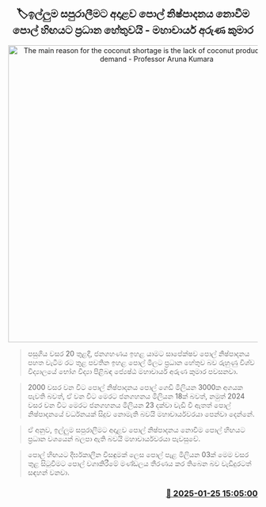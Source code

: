 <p align='center'><b><h2 align='center' title='The main reason for the coconut shortage is the lack of coconut production to meet demand - Professor Aruna Kumara'>🏷ඉල්ලුම සපුරාලීමට අදාළව පොල් නිෂ්පාදනය නොවීම පොල් හිඟයට ප්‍රධාන ‍හේතුවයි - මහාචාර්ය අරුණ කුමාර</h2></b></p>
<p align='center'><img src='https://helakuru.sgp1.cdn.digitaloceanspaces.com/esana/images/lib/coconut-shelled.jpg' width='600' alt='The main reason for the coconut shortage is the lack of coconut production to meet demand - Professor Aruna Kumara'></p>

> පසුගිය වසර 20 තුළදී, ජනගහණය ඉහළ යාමට සාපේක්ෂව පොල් නිෂ්පාදනය පහත වැටීම රට තුළ පවතින ඉහළ පොල් මිලට ප්‍රධාන හේතුව බව රුහුණු විශ්ව විද්‍යාලයේ භෝග විද්‍යා පිළිබඳ ජ්‍යෙෂ්ඨ මහාචාර්ය අරුණ කුමාර පවසනවා.

> 2000 වසර වන විට පොල් නිෂ්පාදනය පොල් ගෙඩි මිලියන 3000ක අගයක පැවති බවත්, ඒ වන විට මෙරට ජනගහනය මිලියන 18ක් බවත්, නමුත් 2024 වසර වන විට මෙරට ජනගහනය මිලියන 23 දක්වා වැඩි වී ඇතත් පොල් නිෂ්පාදනයේ වර්ධනයක් සිදුව නොමැති බවයි මහාචාර්යවරයා පෙන්වා දෙන්නේ.

> ඒ අනුව, ඉල්ලුම සපුරාලීමට අදාළව පොල් නිෂ්පාදනය නොවීම පොල් හිඟයට ප්‍රධාන වශයෙන් බලපා ඇති බවයි මහාචාර්යවරයා පැවසුවේ.

> පොල් හිඟයට දීර්ඝකාලීන විසඳුමක් ලෙස පොල් පැළ මිලියන 03ක් මෙම වසර තුළ සිටුවීමට පොල් වගාකිරීමේ මණ්ඩලය තීරණය කර තිබෙන බව වැඩිදුරටත් සඳහන් වනවා.



<h3 align='right'><a href='https://www.helakuru.lk/esana/p/106873/'>📅 2025-01-25 15:05:00</a></h3>
